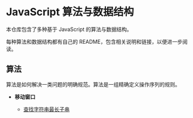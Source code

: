 # JavaScript 算法与数据结构

本仓库包含了多种基于 JavaScript 的算法与数据结构。

每种算法和数据结构都有自己的 README，包含相关说明和链接，以便进一步阅读。

## 算法
算法是如何解决一类问题的明确规范。算法是一组精确定义操作序列的规则。

* **移动窗口**
  
  * [查找字符串最长子串](https://github.com/Gavin-yh/algorithm/tree/master/src/move-window)
